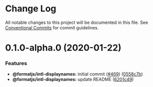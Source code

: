 # Change Log

All notable changes to this project will be documented in this file.
See [Conventional Commits](https://conventionalcommits.org) for commit guidelines.

# 0.1.0-alpha.0 (2020-01-22)


### Features

* **@formatjs/intl-displaynames:** initial commit ([#469](https://github.com/formatjs/formatjs/issues/469)) ([0558c7b](https://github.com/formatjs/formatjs/commit/0558c7b633249e40ded05915dc11c181fc3cb5cb))
* **@formatjs/intl-displaynames:** update README ([6201c49](https://github.com/formatjs/formatjs/commit/6201c495a1261012ff92eb259d047accc5e86a15))
